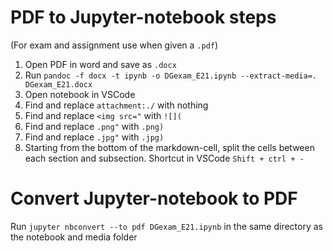 # PDF to Jupyter-notebook steps

(For exam and assignment use when given a `.pdf`)

1. Open PDF in word and save as `.docx`
2. Run `pandoc -f docx -t ipynb -o DGexam_E21.ipynb --extract-media=. DGexam_E21.docx`
3. Open notebook in VSCode
4. Find and replace `attachment:./` with nothing
5. Find and replace `<img src="` with `![](`
6. Find and replace `.png"` with `.png)`
7. Find and replace `.jpg"` with `.jpg)`
8. Starting from the bottom of the markdown-cell, split the cells between each section and subsection. Shortcut in VSCode `Shift + ctrl + -`


# Convert Jupyter-notebook to PDF
Run `jupyter nbconvert --to pdf DGexam_E21.ipynb` in the same directory as the notebook and media folder
